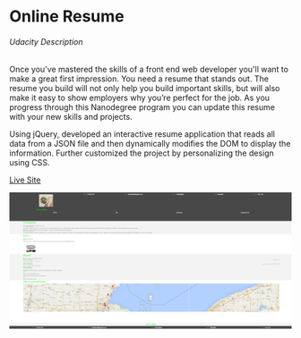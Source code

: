 # Online Resume

###### Udacity Description
Once you've mastered the skills of a front end web developer you'll want to make a great first impression. You need a resume that stands out. The resume you build will not only help you build important skills, but will also make it easy to show employers why you’re perfect for the job. As you progress through this Nanodegree program you can update this resume with your new skills and projects.

Using jQuery, developed an interactive resume application that reads all data from a JSON file and then dynamically modifies the DOM to display the information. Further customized the project by personalizing the design using CSS.

[Live Site](http://cshields88.github.io/Udacity-FEND-Online-Resume)

![Resume Screenshot](resume.png)
